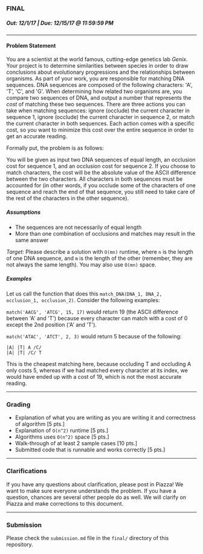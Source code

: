 ### FINAL
##### Out: 12/1/17 | Due: 12/15/17 @ 11:59:59 PM
___
#### Problem Statement
You are a scientist at the world famous, cutting-edge genetics lab *Genix*. Your project is to determine similarities between species in order to draw conclusions about evolutionary progressions and the relationships between organisms. As part of your work, you are responsible for matching DNA sequences. DNA sequences are composed of the following characters: 'A', 'T', 'C', and 'G'. When determining how related two organisms are, you compare two sequences of DNA, and output a number that represents the *cost* of matching these two sequences. There are three actions you can take when matching sequences: ignore (occlude) the current character in sequence 1, ignore (occlude) the current character in sequence 2, or match the current character in both sequences. Each action comes with a specific cost, so you want to minimize this cost over the entire sequence in order to get an accurate reading. 

Formally put, the problem is as follows:

You will be given as input two DNA sequences of equal length, an occlusion cost for sequence 1, and an occlusion cost for sequence 2. If you choose to match characters, the cost will be the absolute value of the ASCII difference between the two characters. All characters in both sequences must be accounted for (in other words, if you occlude some of the characters of one sequence and reach the end of that sequence, you still need to take care of the rest of the characters in the other sequence).

##### Assumptions
- The sequences are not necessarily of equal length
- More than one combination of occlusions and matches may result in the same answer

*Target:* Please describe a solution with `O(mn)` runtime, where `n` is the length of one DNA sequence, and `m` is the length of the other (remember, they are not always the same length). You may also use `O(mn)` space.

##### Examples

Let us call the function that does this `match_DNA(DNA_1, DNA_2, occlusion_1, occlusion_2)`. Consider the following examples:

`match('AACG', 'ATCG', 15, 17)` would return 19 (the ASCII difference between 'A' and 'T') because every character can match with a cost of 0 except the 2nd position ('A' and 'T').
  
`match('ATAC', 'ATCT', 2, 3)` would return 5 because of the following:
```
|A| |T| A /C/
|A| |T| /C/ T
```

This is the cheapest matching here, because occluding T and occluding A only costs 5, whereas if we had matched every character at its index, we would have ended up with a cost of 19, which is not the most accurate reading.
____

### Grading
- Explanation of what you are writing as you are writing it and correctness of algorithm [5 pts.]
- Explanation of `O(n^2)` runtime [5 pts.]
- Algorithms uses `O(n^2)` space [5 pts.]
- Walk-through of at least 2 sample cases [10 pts.]
- Submitted code that is runnable and works correctly [5 pts.]

___

### Clarifications
If you have any questions about clarification, please post in Piazza! We want to make sure everyone understands the problem. If you have a question, chances are several other people do as well. We will clarify on Piazza and make corrections to this document.

___
### Submission
Please check the `submission.md` file in the `final/` directory of this repository.
